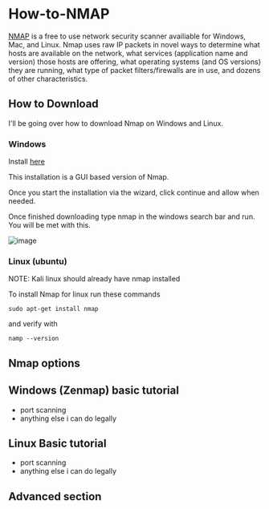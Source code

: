 # How-to-NMAP

[NMAP](https://nmap.org/download.html) is a free to use network security scanner availiable for Windows, Mac, and Linux. Nmap uses raw IP packets in novel ways to determine what hosts are available on the network, what services (application name and version) those hosts are offering, what operating systems (and OS versions) they are running, what type of packet filters/firewalls are in use, and dozens of other characteristics.

## How to Download

I'll be going over how to download Nmap on Windows and Linux. 

### Windows

Install [here](https://nmap.org/dist/nmap-7.94-setup.exe) 

This installation is a GUI based version of Nmap. 

Once you start the installation via the wizard, click continue and allow when needed.

Once finished downloading type nmap in the windows search bar and run. You will be met with this.

![image](https://github.com/JoshuaHartz/How-to-NMAP/assets/102620766/d8bed309-c47a-4d9a-9a2e-51275208d37e)


### Linux (ubuntu)

NOTE: Kali linux should already have nmap installed

To install Nmap for linux run these commands

```
sudo apt-get install nmap
```
and verify with 
```
namp --version
```

## Nmap options


## Windows (Zenmap) basic tutorial
- port scanning
- anything else i can do legally

## Linux Basic tutorial
- port scanning
- anything else i can do legally

## Advanced section





